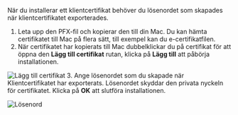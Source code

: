 När du installerar ett klientcertifikat behöver du lösenordet som skapades när klientcertifikatet exporterades.

1. Leta upp den PFX-fil och kopierar den till din Mac. Du kan hämta certifikatet till Mac på flera sätt, till exempel kan du e-certifikatfilen.
2. När certifikatet har kopierats till Mac dubbelklickar du på certifikat för att öppna den **Lägg till certifikat** rutan, klicka på **Lägg till** att påbörja installationen.

  ![Lägg till certifikat](./media/vpn-gateway-certificates-install-mac-client-cert-include/addcert.png)
3. Ange lösenordet som du skapade när Klientcertifikatet har exporterats. Lösenordet skyddar den privata nyckeln för certifikatet. Klicka på **OK** att slutföra installationen.

  ![Lösenord](./media/vpn-gateway-certificates-install-mac-client-cert-include/password.png)